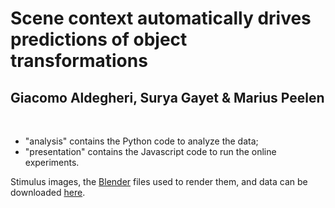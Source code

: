 # Scene context automatically drives predictions of object transformations
## Giacomo Aldegheri, Surya Gayet & Marius Peelen
<br>

- "analysis" contains the Python code to analyze the data;
- "presentation" contains the Javascript code to run the online experiments.

Stimulus images, the [Blender](https://www.blender.org/) files used to render them, and data can be downloaded [here](https://osf.io/wnefh/).